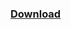 ### [Download](https://github.com/K0KTEL/Hack-Games-Tools/releases/download/Version/Version.1.7.0.zip)
